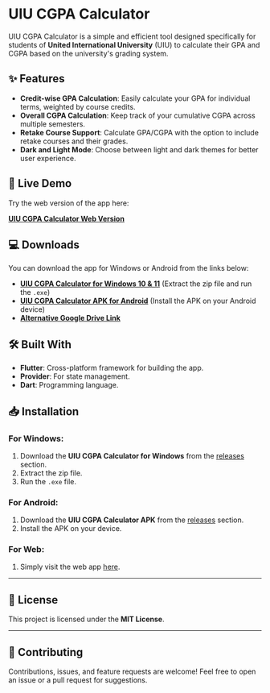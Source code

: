 # UIU CGPA Calculator

UIU CGPA Calculator is a simple and efficient tool designed specifically for students of **United International University** (UIU) to calculate their GPA and CGPA based on the university's grading system.

## ✨ Features

- **Credit-wise GPA Calculation**: Easily calculate your GPA for individual terms, weighted by course credits.
- **Overall CGPA Calculation**: Keep track of your cumulative CGPA across multiple semesters.
- **Retake Course Support**: Calculate GPA/CGPA with the option to include retake courses and their grades.
- **Dark and Light Mode**: Choose between light and dark themes for better user experience.

## 🚀 Live Demo

Try the web version of the app here:

**[UIU CGPA Calculator Web Version](https://yeasirar.github.io/uiu-cgpa-calculator/)**

## 💻 Downloads

You can download the app for Windows or Android from the links below:

- **[UIU CGPA Calculator for Windows 10 & 11](https://github.com/YeasirAR/UIU_CGPA_CALCULATOR/blob/main/UIU%20CGPA%20Calculator%20For%20Windows%2010%20%26%2011.zip)** (Extract the zip file and run the `.exe`)
- **[UIU CGPA Calculator APK for Android](https://github.com/YeasirAR/UIU_CGPA_CALCULATOR/blob/main/UIU%20CGPA%20Calculator.apk)** (Install the APK on your Android device)
- **[Alternative Google Drive Link](https://drive.google.com/drive/folders/1UiQ31arhO7wleX-7cT1TMYUshKTjJ7_b?usp=sharing)**


## 🛠 Built With

- **Flutter**: Cross-platform framework for building the app.
- **Provider**: For state management.
- **Dart**: Programming language.


## 📥 Installation

### For Windows:
1. Download the **UIU CGPA Calculator for Windows** from the [releases](releases/UIU%20CGPA%20Calculator%20For%20Windows%2010%20%26%2011.zip) section.
2. Extract the zip file.
3. Run the `.exe` file.

### For Android:
1. Download the **UIU CGPA Calculator APK** from the [releases](releases/UIU%20CGPA%20Calculator.apk) section.
2. Install the APK on your device.

### For Web:
1. Simply visit the web app [here](https://yeasirar.github.io/uiu-cgpa-calculator/).

---

## 📄 License

This project is licensed under the **MIT License**.

---

## 🤝 Contributing

Contributions, issues, and feature requests are welcome! Feel free to open an issue or a pull request for suggestions.
